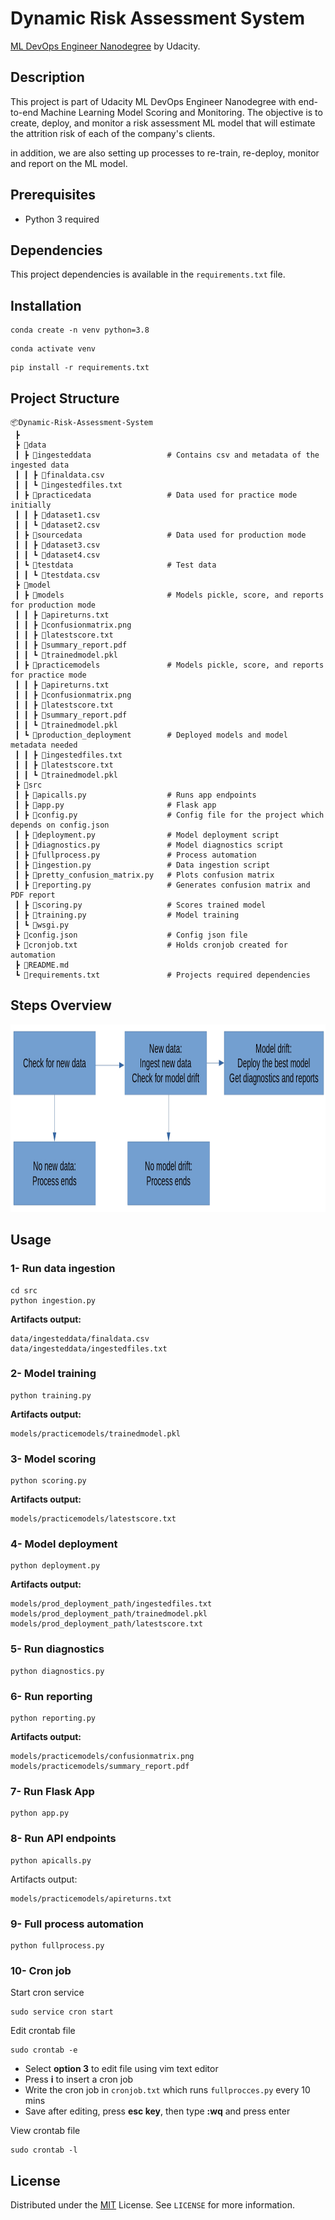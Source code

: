 # Dynamic Risk Assessment System
[ML DevOps Engineer Nanodegree](https://www.udacity.com/course/machine-learning-dev-ops-engineer-nanodegree--nd0821) by Udacity.

## Description
This project is part of Udacity ML DevOps Engineer Nanodegree with end-to-end Machine Learning Model Scoring and Monitoring. The objective is to create, deploy, and monitor a risk assessment ML model that will estimate the attrition risk of each of the company's clients. 

in addition, we are also setting up processes to re-train, re-deploy, monitor and report on the ML model.

## Prerequisites
- Python 3 required

## Dependencies
This project dependencies is available in the ```requirements.txt``` file.

## Installation
```
conda create -n venv python=3.8
```

```
conda activate venv
```

```
pip install -r requirements.txt
```

## Project Structure
```
📦Dynamic-Risk-Assessment-System
 ┣
 ┣ 📂data
 ┃ ┣ 📂ingesteddata                 # Contains csv and metadata of the ingested data
 ┃ ┃ ┣ 📜finaldata.csv
 ┃ ┃ ┗ 📜ingestedfiles.txt
 ┃ ┣ 📂practicedata                 # Data used for practice mode initially
 ┃ ┃ ┣ 📜dataset1.csv
 ┃ ┃ ┗ 📜dataset2.csv
 ┃ ┣ 📂sourcedata                   # Data used for production mode
 ┃ ┃ ┣ 📜dataset3.csv
 ┃ ┃ ┗ 📜dataset4.csv
 ┃ ┗ 📂testdata                     # Test data
 ┃ ┃ ┗ 📜testdata.csv
 ┣ 📂model
 ┃ ┣ 📂models                       # Models pickle, score, and reports for production mode
 ┃ ┃ ┣ 📜apireturns.txt
 ┃ ┃ ┣ 📜confusionmatrix.png
 ┃ ┃ ┣ 📜latestscore.txt
 ┃ ┃ ┣ 📜summary_report.pdf
 ┃ ┃ ┗ 📜trainedmodel.pkl
 ┃ ┣ 📂practicemodels               # Models pickle, score, and reports for practice mode
 ┃ ┃ ┣ 📜apireturns.txt
 ┃ ┃ ┣ 📜confusionmatrix.png
 ┃ ┃ ┣ 📜latestscore.txt
 ┃ ┃ ┣ 📜summary_report.pdf
 ┃ ┃ ┗ 📜trainedmodel.pkl
 ┃ ┗ 📂production_deployment        # Deployed models and model metadata needed
 ┃ ┃ ┣ 📜ingestedfiles.txt
 ┃ ┃ ┣ 📜latestscore.txt
 ┃ ┃ ┗ 📜trainedmodel.pkl
 ┣ 📂src
 ┃ ┣ 📜apicalls.py                  # Runs app endpoints
 ┃ ┣ 📜app.py                       # Flask app
 ┃ ┣ 📜config.py                    # Config file for the project which depends on config.json
 ┃ ┣ 📜deployment.py                # Model deployment script
 ┃ ┣ 📜diagnostics.py               # Model diagnostics script
 ┃ ┣ 📜fullprocess.py               # Process automation
 ┃ ┣ 📜ingestion.py                 # Data ingestion script
 ┃ ┣ 📜pretty_confusion_matrix.py   # Plots confusion matrix
 ┃ ┣ 📜reporting.py                 # Generates confusion matrix and PDF report
 ┃ ┣ 📜scoring.py                   # Scores trained model
 ┃ ┣ 📜training.py                  # Model training
 ┃ ┗ 📜wsgi.py
 ┣ 📜config.json                    # Config json file
 ┣ 📜cronjob.txt                    # Holds cronjob created for automation
 ┣ 📜README.md
 ┗ 📜requirements.txt               # Projects required dependencies
```

## Steps Overview

<img src="image/fullprocess.jpg" width=550 height=300>

## Usage

### 1- Run data ingestion
```
cd src
python ingestion.py
```
**Artifacts output:**
```
data/ingesteddata/finaldata.csv
data/ingesteddata/ingestedfiles.txt
```

### 2- Model training
```
python training.py
```
**Artifacts output:**
```
models/practicemodels/trainedmodel.pkl
```

###  3- Model scoring 
```
python scoring.py
```
**Artifacts output:**
```
models/practicemodels/latestscore.txt
``` 

### 4- Model deployment
```
python deployment.py
```
**Artifacts output:**
```
models/prod_deployment_path/ingestedfiles.txt
models/prod_deployment_path/trainedmodel.pkl
models/prod_deployment_path/latestscore.txt
``` 

### 5- Run diagnostics
```
python diagnostics.py
```

### 6- Run reporting
```
python reporting.py
```
**Artifacts output:**
```
models/practicemodels/confusionmatrix.png
models/practicemodels/summary_report.pdf
```

### 7- Run Flask App
```
python app.py
```

### 8- Run API endpoints
```
python apicalls.py
```
Artifacts output:
```
models/practicemodels/apireturns.txt
```

### 9- Full process automation
```
python fullprocess.py
```
### 10- Cron job

Start cron service
```
sudo service cron start
```

Edit crontab file
```
sudo crontab -e
```
   - Select **option 3** to edit file using vim text editor
   - Press **i** to insert a cron job
   - Write the cron job in ```cronjob.txt``` which runs ```fullprocces.py``` every 10 mins
   - Save after editing, press **esc key**, then type **:wq** and press enter
  
View crontab file
```
sudo crontab -l
```

## License
Distributed under the [MIT](https://choosealicense.com/licenses/mit/) License. See ```LICENSE``` for more information.



